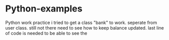 # Python-examples
Python work practice
i tried to get a class "bank" to work. seperate from user class. still not there
need to see how to keep balance updated. last line of code is needed to be able to see the 

